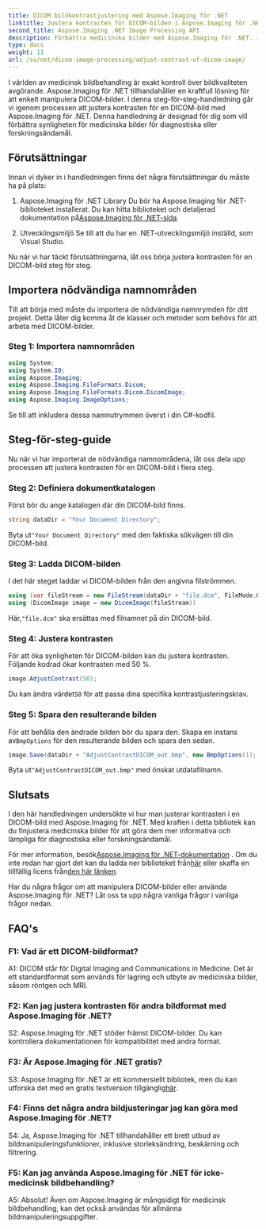 ```yaml
---
title: DICOM bildkontrastjustering med Aspose.Imaging för .NET
linktitle: Justera kontrasten för DICOM-bilden i Aspose.Imaging för .NET
second_title: Aspose.Imaging .NET Image Processing API
description: Förbättra medicinska bilder med Aspose.Imaging för .NET. Justera DICOM-bildkontrasten med enkla steg.
type: docs
weight: 11
url: /sv/net/dicom-image-processing/adjust-contrast-of-dicom-image/
---
```

I världen av medicinsk bildbehandling är exakt kontroll över bildkvaliteten avgörande. Aspose.Imaging för .NET tillhandahåller en kraftfull lösning för att enkelt manipulera DICOM-bilder. I denna steg-för-steg-handledning går vi igenom processen att justera kontrasten för en DICOM-bild med Aspose.Imaging för .NET. Denna handledning är designad för dig som vill förbättra synligheten för medicinska bilder för diagnostiska eller forskningsändamål. 

## Förutsättningar

Innan vi dyker in i handledningen finns det några förutsättningar du måste ha på plats:

1. Aspose.Imaging för .NET Library
 Du bör ha Aspose.Imaging för .NET-biblioteket installerat. Du kan hitta biblioteket och detaljerad dokumentation på[Aspose.Imaging för .NET-sida](https://reference.aspose.com/imaging/net/).

2. Utvecklingsmiljö
Se till att du har en .NET-utvecklingsmiljö inställd, som Visual Studio.

Nu när vi har täckt förutsättningarna, låt oss börja justera kontrasten för en DICOM-bild steg för steg.

## Importera nödvändiga namnområden

Till att börja med måste du importera de nödvändiga namnrymden för ditt projekt. Detta låter dig komma åt de klasser och metoder som behövs för att arbeta med DICOM-bilder.

### Steg 1: Importera namnområden

```csharp
using System;
using System.IO;
using Aspose.Imaging;
using Aspose.Imaging.FileFormats.Dicom;
using Aspose.Imaging.FileFormats.Dicom.DicomImage;
using Aspose.Imaging.ImageOptions;
```

Se till att inkludera dessa namnutrymmen överst i din C#-kodfil.

## Steg-för-steg-guide

Nu när vi har importerat de nödvändiga namnområdena, låt oss dela upp processen att justera kontrasten för en DICOM-bild i flera steg.

### Steg 2: Definiera dokumentkatalogen

Först bör du ange katalogen där din DICOM-bild finns.

```csharp
string dataDir = "Your Document Directory";
```

 Byta ut`"Your Document Directory"` med den faktiska sökvägen till din DICOM-bild.

### Steg 3: Ladda DICOM-bilden

I det här steget laddar vi DICOM-bilden från den angivna filströmmen.

```csharp
using (var fileStream = new FileStream(dataDir + "file.dcm", FileMode.Open, FileAccess.Read))
using (DicomImage image = new DicomImage(fileStream))
```

 Här,`"file.dcm"` ska ersättas med filnamnet på din DICOM-bild.

### Steg 4: Justera kontrasten

För att öka synligheten för DICOM-bilden kan du justera kontrasten. Följande kodrad ökar kontrasten med 50 %.

```csharp
image.AdjustContrast(50);
```

 Du kan ändra värdet`50` för att passa dina specifika kontrastjusteringskrav.

### Steg 5: Spara den resulterande bilden

 För att behålla den ändrade bilden bör du spara den. Skapa en instans av`BmpOptions` för den resulterande bilden och spara den sedan.

```csharp
image.Save(dataDir + "AdjustContrastDICOM_out.bmp", new BmpOptions());
```

 Byta ut`"AdjustContrastDICOM_out.bmp"` med önskat utdatafilnamn.

## Slutsats

I den här handledningen undersökte vi hur man justerar kontrasten i en DICOM-bild med Aspose.Imaging för .NET. Med kraften i detta bibliotek kan du finjustera medicinska bilder för att göra dem mer informativa och lämpliga för diagnostiska eller forskningsändamål.

 För mer information, besök[Aspose.Imaging för .NET-dokumentation](https://reference.aspose.com/imaging/net/) . Om du inte redan har gjort det kan du ladda ner biblioteket från[här](https://releases.aspose.com/imaging/net/) eller skaffa en tillfällig licens från[den här länken](https://purchase.aspose.com/temporary-license/).

Har du några frågor om att manipulera DICOM-bilder eller använda Aspose.Imaging för .NET? Låt oss ta upp några vanliga frågor i vanliga frågor nedan.

## FAQ's

### F1: Vad är ett DICOM-bildformat?

A1: DICOM står för Digital Imaging and Communications in Medicine. Det är ett standardformat som används för lagring och utbyte av medicinska bilder, såsom röntgen och MRI.

### F2: Kan jag justera kontrasten för andra bildformat med Aspose.Imaging för .NET?

S2: Aspose.Imaging för .NET stöder främst DICOM-bilder. Du kan kontrollera dokumentationen för kompatibilitet med andra format.

### F3: Är Aspose.Imaging för .NET gratis?

 S3: Aspose.Imaging för .NET är ett kommersiellt bibliotek, men du kan utforska det med en gratis testversion tillgänglig[här](https://releases.aspose.com/).

### F4: Finns det några andra bildjusteringar jag kan göra med Aspose.Imaging för .NET?

S4: Ja, Aspose.Imaging för .NET tillhandahåller ett brett utbud av bildmanipuleringsfunktioner, inklusive storleksändring, beskärning och filtrering.

### F5: Kan jag använda Aspose.Imaging för .NET för icke-medicinsk bildbehandling?

A5: Absolut! Även om Aspose.Imaging är mångsidigt för medicinsk bildbehandling, kan det också användas för allmänna bildmanipuleringsuppgifter.